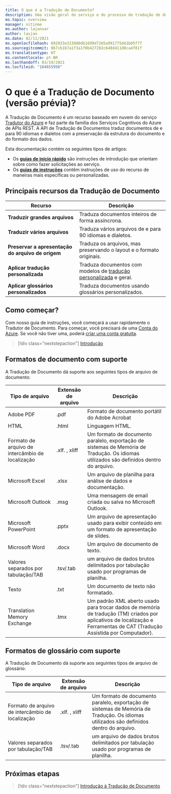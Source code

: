 ```yaml
---
title: O que é a Tradução de Documento?
description: Uma visão geral do serviço e do processo de tradução de documentos em lote baseada em nuvem.
ms.topic: overview
manager: nitinme
ms.author: lajanuar
author: laujan
ms.date: 02/11/2021
ms.openlocfilehash: 692033e323880db1699d7265a991775d41b05f7f
ms.sourcegitcommit: 867cb1b7a1f3a1f0b427282c648d411d0ca4f81f
ms.translationtype: HT
ms.contentlocale: pt-BR
ms.lasthandoff: 03/19/2021
ms.locfileid: "104655998"
---
```

# <a name="what-is-document-translation-preview"></a>O que é a Tradução de Documento (versão prévia)?

A Tradução de Documento é um recurso baseado em nuvem do serviço [Tradutor do Azure](../translator-info-overview.md) e faz parte da família dos Serviços Cognitivos do Azure de APIs REST. A API de Tradução de Documentos traduz documentos de e para 90 idiomas e dialetos com a preservação da estrutura do documento e do formato dos dados.

Esta documentação contém os seguintes tipos de artigos:  

* Os [**guias de início rápido**](get-started-with-document-translation.md) são instruções de introdução que orientam sobre como fazer solicitações ao serviço.
* Os [**guias de instruções**](create-sas-tokens.md) contêm instruções de uso do recurso de maneiras mais específicas ou personalizadas.  

## <a name="document-translation-key-features"></a>Principais recursos da Tradução de Documento

| Recurso | Descrição |
| ---------| -------------|
| **Traduzir grandes arquivos**| Traduza documentos inteiros de forma assíncrona.|
|**Traduzir vários arquivos**|Traduza vários arquivos de e para 90 idiomas e dialetos.|
|**Preservar a apresentação do arquivo de origem**| Traduza os arquivos, mas preservando o layout e o formato originais.|
|**Aplicar tradução personalizada**| Traduza documentos com modelos de [tradução personalizada](../customization.md#custom-translator) e geral.|
|**Aplicar glossários personalizados**|Traduza documentos usando glossários personalizados.|

## <a name="how-to-get-started"></a>Como começar?

Com nosso guia de instruções, você começará a usar rapidamente o Tradutor de Documento. Para começar, você precisará de uma [Conta do Azure](https://azure.microsoft.com/free/cognitive-services/).  Se você não tiver uma, poderá [criar uma conta gratuita](https://azure.microsoft.com/free).

> [!div class="nextstepaction"]
> [Introdução](get-started-with-document-translation.md)

## <a name="supported-document-formats"></a>Formatos de documento com suporte

A Tradução de Documento dá suporte aos seguintes tipos de arquivo de documento:

| Tipo de arquivo| Extensão de arquivo|Descrição|
|---|---|--|
|Adobe PDF|.pdf|Formato de documento portátil do Adobe Acrobat|
|HTML|.html|Linguagem HTML.|
|Formato de arquivo de intercâmbio de localização|.xlf. , xliff| Um formato de documento paralelo, exportação de sistemas de Memória de Tradução. Os idiomas utilizados são definidos dentro do arquivo.|
|Microsoft Excel|.xlsx|Um arquivo de planilha para análise de dados e documentação.|
|Microsoft Outlook|.msg|Uma mensagem de email criada ou salva no Microsoft Outlook.|
|Microsoft PowerPoint|.pptx| Um arquivo de apresentação usado para exibir conteúdo em um formato de apresentação de slides.|
|Microsoft Word|.docx| Um arquivo de documento de texto.|
|Valores separados por tabulação/TAB|.tsv/.tab| um arquivo de dados brutos delimitados por tabulação usado por programas de planilha.|
|Texto|.txt| Um documento de texto não formatado.|
|Translation Memory Exchange|.tmx|Um padrão XML aberto usado para trocar dados de memória de tradução (TM) criados por aplicativos de localização e Ferramentas de CAT (Tradução Assistida por Computador).|

## <a name="supported-glossary-formats"></a>Formatos de glossário com suporte

A Tradução de Documento dá suporte aos seguintes tipos de arquivo de glossário:

| Tipo de arquivo| Extensão de arquivo|Descrição|
|---|---|--|
|Formato de arquivo de intercâmbio de localização|.xlf. , xliff| Um formato de documento paralelo, exportação de sistemas de Memória de Tradução. Os idiomas utilizados são definidos dentro do arquivo.|
|Valores separados por tabulação/TAB|.tsv/.tab| um arquivo de dados brutos delimitados por tabulação usado por programas de planilha.|

## <a name="next-steps"></a>Próximas etapas

> [!div class="nextstepaction"]
> [Introdução à Tradução de Documento](get-started-with-document-translation.md)
